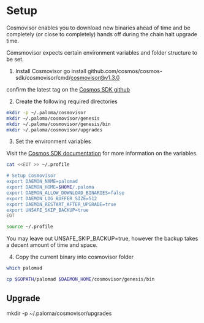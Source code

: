 # Setup
Cosmovisor enables you to download new binaries ahead of time and be completely (or close to completely) hands off during the chain halt upgrade time.

Comsmovisor expects certain environment variables and folder structure to be set.


1. Install Cosmovisor
go install github.com/cosmos/cosmos-sdk/cosmovisor/cmd/cosmovisor@v1.3.0

confirm the latest tag on the [Cosmos SDK github](https://github.com/cosmos/cosmos-sdk/releases)

2. Create the following required directories
```sh
mkdir -p ~/.paloma/cosmovisor
mkdir ~/.paloma/cosmovisor/genesis
mkdir ~/.paloma/cosmovisor/genesis/bin
mkdir ~/.paloma/cosmovisor/upgrades
```

3. Set the environment variables

Visit the [Cosmos SDK documentation](https://docs.cosmos.network/main/run-node/cosmovisor.html) for more information on the variables. 

```sh
cat <<EOT >> ~/.profile

# Setup Cosmovisor
export DAEMON_NAME=palomad
export DAEMON_HOME=$HOME/.paloma
export DAEMON_ALLOW_DOWNLOAD_BINARIES=false
export DAEMON_LOG_BUFFER_SIZE=512
export DAEMON_RESTART_AFTER_UPGRADE=true
export UNSAFE_SKIP_BACKUP=true
EOT

source ~/.profile
```

You may leave out UNSAFE_SKIP_BACKUP=true, however the backup takes a decent amount of time and space.

4. Copy the current binary into cosmovisor folder
```sh
which palomad
```

```sh
cp $GOPATH/palomad $DAEMON_HOME/cosmovisor/genesis/bin
```

## Upgrade 
mkdir -p ~/.paloma/cosmovisor/upgrades
